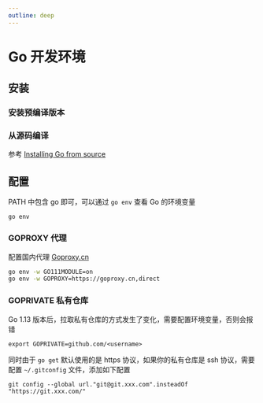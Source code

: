```yaml
---
outline: deep
---
```

# Go 开发环境

## 安装

### 安装预编译版本

### 从源码编译

参考 [Installing Go from source](https://go.dev/doc/install/source)


## 配置
<!-- 安装 Go 后，配置 GOPATH， `export GOPATH="$HOME/project/goproject"` ，开发时，代码存放在 `$GOPATH/src` 下， 工程经过 `go build`、`go install` 或`go get` 等指令后，会将下载的第三方包源代码文件放在 `$GOPATH/src` 目录下， 产生的二进制可执行文件放在 `$GOPATH/bin` 目录下，生成的中间缓存文件会被保存在 `$GOPATH/pkg` 下 -->

PATH 中包含 go 即可，可以通过 `go env` 查看 Go 的环境变量

```shell
go env
```

### GOPROXY 代理

配置国内代理 [Goproxy.cn](https://goproxy.cn)
```bash
go env -w GO111MODULE=on
go env -w GOPROXY=https://goproxy.cn,direct
```

### GOPRIVATE 私有仓库

Go 1.13 版本后，拉取私有仓库的方式发生了变化，需要配置环境变量，否则会报错

```shell
export GOPRIVATE=github.com/<username>
```
同时由于 `go get` 默认使用的是 https 协议，如果你的私有仓库是 ssh 协议，需要配置 `~/.gitconfig` 文件，添加如下配置

```shell
git config --global url."git@git.xxx.com".insteadOf "https://git.xxx.com/"
```

